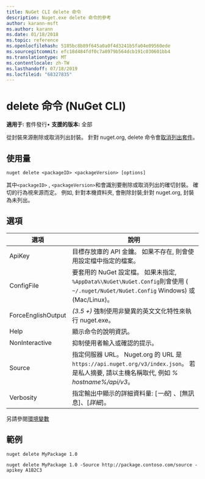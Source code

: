 ```yaml
---
title: NuGet CLI delete 命令
description: Nuget.exe delete 命令的參考
author: karann-msft
ms.author: karann
ms.date: 01/18/2018
ms.topic: reference
ms.openlocfilehash: 5185bc8b89f645a0a0f4d3241b5fa04e09560ede
ms.sourcegitcommit: efc18d484fdf0c7a8979b564dcb191c030601bb4
ms.translationtype: MT
ms.contentlocale: zh-TW
ms.lasthandoff: 07/18/2019
ms.locfileid: "68327835"
---
```

# <a name="delete-command-nuget-cli"></a>delete 命令 (NuGet CLI)

**適用于:** 套件發行&bullet; **支援的版本:** 全部

從封裝來源刪除或取消列出封裝。 針對 nuget.org, delete 命令會[取消列出套件](../../nuget-org/policies/deleting-packages.md)。

## <a name="usage"></a>使用量

```cli
nuget delete <packageID> <packageVersion> [options]
```

其中`<packageID>` , `<packageVersion>`和會識別要刪除或取消列出的確切封裝。 確切的行為視來源而定。 例如, 針對本機資料夾, 會刪除封裝;針對 nuget.org, 封裝為未列出。

## <a name="options"></a>選項

| 選項 | 說明 |
| --- | --- |
| ApiKey | 目標存放庫的 API 金鑰。 如果不存在, 則會使用設定檔中指定的檔案。 |
| ConfigFile | 要套用的 NuGet 設定檔。 如果未指定, `%AppData%\NuGet\NuGet.Config`則會使用 ( `~/.nuget/NuGet/NuGet.Config` Windows) 或 (Mac/Linux)。|
| ForceEnglishOutput | *(3.5 +)* 強制使用非變異的英文文化特性來執行 nuget.exe。 |
| Help | 顯示命令的說明資訊。 |
| NonInteractive | 抑制使用者輸入或確認的提示。 |
| Source | 指定伺服器 URL。 Nuget.org 的 URL 是`https://api.nuget.org/v3/index.json`。 若是私人摘要, 請以主機名稱取代, 例如 *% hostname%/api/v3*。 |
| Verbosity | 指定輸出中顯示的詳細資料量: [*一般*]  、[無訊息]、[*詳細*]。 |

另請參閱[環境變數](cli-ref-environment-variables.md)

## <a name="examples"></a>範例

```cli
nuget delete MyPackage 1.0

nuget delete MyPackage 1.0 -Source http://package.contoso.com/source -apikey A1B2C3
```
